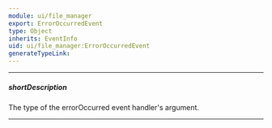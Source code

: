 ```yaml
---
module: ui/file_manager
export: ErrorOccurredEvent
type: Object
inherits: EventInfo
uid: ui/file_manager:ErrorOccurredEvent
generateTypeLink: 
---
```

---
##### shortDescription
The type of the errorOccurred event handler's argument.

---
<!-- Description goes here -->
